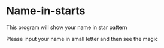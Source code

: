 # Name-in-starts
This program will show your name in star pattern

Please input your name in small letter and then see the magic
